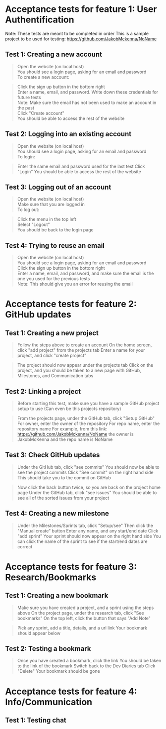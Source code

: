 # Acceptance tests for feature 1: User Authentification

Note: These tests are meant to be completed in order
This is a sample project to be used for testing: https://github.com/JakobMckenna/NoName

## Test 1: Creating a new account

> Open the website (on local host)     
> You should see a login page, asking for an email and password     
> To create a new account:      

> Click the sign up button in the bottom right      
> Enter a name, email, and password. Write down these credentials for future tests   
> Note: Make sure the email has not been used to make an account in the past      
> Click "Create account"     
> You should be able to access the rest of the website        

## Test 2: Logging into an existing account

> Open the website (on local host)     
> You should see a login page, asking for an email and password     
> To login:

> Enter the same email and password used for the last test
> Click "Login"
> You should be able to access the rest of the website 

## Test 3: Logging out of an account

> Open the website (on local host)     
> Make sure that you are logged in        
> To log out:

> Click the menu in the top left       
> Select "Logout"      
> You should be back to the login page       

## Test 4: Trying to reuse an email

> Open the website (on local host)     
> You should see a login page, asking for an email and password     
> Click the sign up button in the bottom right      
> Enter a name, email, and password, and make sure the email is the one you used for the previous tests     
> Note: This should give you an error for reusing the email    


# Acceptance tests for feature 2: GitHub updates

## Test 1: Creating a new project 

> Follow the steps above to create an account
> On the home screen, click "add project" from the projects tab
> Enter a name for your project, and click "create project"

> The project should now appear under the projects tab
> Click on the project, and you should be taken to a new page with GitHub, Milestones, and Communication tabs

## Test 2: Linking a project
> Before starting this test, make sure you have a sample GitHub project setup to use (Can even be this projects repository)

> From the projects page, under the GitHub tab, click "Setup GitHub"
> For owner, enter the owner of the repository
> For repo name, enter the repository name
> For example, from this link: https://github.com/JakobMckenna/NoName the owner is JakobMcKenna and the repo name is NoName

## Test 3: Check GitHub updates 
> Under the GitHub tab, click "see commits"
> You should now be able to see the project commits
> Click "See commit" on the right hand side
> This should take you to the commit on GitHub

> Now click the back button twice, so you are back on the project home page
> Under the GitHub tab, click "see issues"
> You should be able to see all of the sorted issues from your project

## Test 4: Creating a new milestone
> Under the Milestones/Sprints tab, click "Setup/see"
> Then click the "Manual create" button
> Enter any name, and any start/end date
> Click "add sprint"
> Your sprint should now appear on the right hand side
> You can click the name of the sprint to see if the start/end dates are correct


# Acceptance tests for feature 3: Research/Bookmarks

## Test 1: Creating a new bookmark

> Make sure you have created a project, and a sprint using the steps above
> On the project page, under the research tab, click "See bookmarks"
> On the top left, click the button that says "Add Note"

> Pick any sprint, add a title, details, and a url link
> Your bookmark should appear below

## Test 2: Testing a bookmark
> Once you have created a bookmark, click the link
> You should be taken to the link of the bookmark
> Switch back to the Dev Diaries tab
> Click "Delete"
> Your bookmark should be gone


# Acceptance tests for feature 4: Info/Communication

## Test 1: Testing chat
